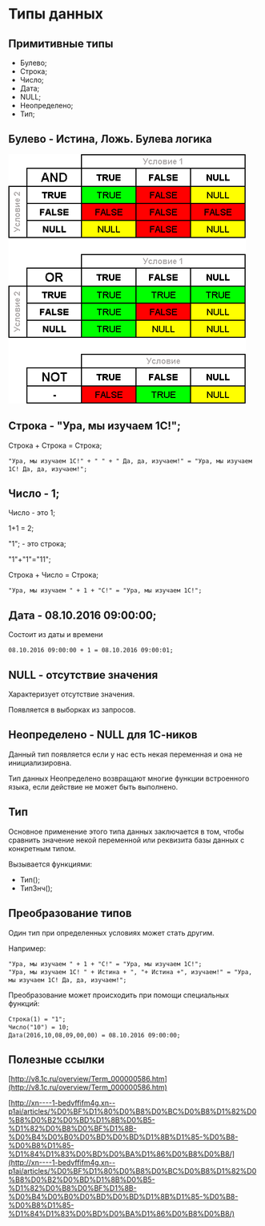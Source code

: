 # Типы данных #

## Примитивные типы ##

- Булево;
- Строка;
- Число;
- Дата;
- NULL;
- Неопределено;
- Тип;

## Булево - Истина, Ложь. Булева логика ##

![alt text](pic/booleanlogic.png)

## Строка - "Ура, мы изучаем 1С!"; ##

Строка + Строка = Строка;

    "Ура, мы изучаем 1С!" + " " + " Да, да, изучаем!" = "Ура, мы изучаем 1С! Да, да, изучаем!";

## Число - 1; ##

Число - это 1;

1+1 = 2;

"1"; - это строка;

"1"+"1"="11";

Строка + Число = Строка;

    "Ура, мы изучаем " + 1 + "С!" = "Ура, мы изучаем 1С!";

## Дата - 08.10.2016 09:00:00; ##

Состоит из даты и времени

    08.10.2016 09:00:00 + 1 = 08.10.2016 09:00:01;

## NULL - отсутствие значения ##

Характеризует отсутствие значения.

Появляется в выборках из запросов.

## Неопределено - NULL для 1С-ников ##

Данный тип  появляется если у нас есть некая переменная и она не инициализировна.

Тип данных Неопределено возвращают многие функции встроенного языка, если действие не может быть выполнено.

## Тип ##

Основное применение этого типа данных заключается в том, чтобы сравнить значение некой переменной или реквизита базы данных с конкретным типом.

Вызывается функциями:

- Тип();
- ТипЗнч();

## Преобразование типов ##

Один тип при определенных условиях может стать другим.

Например: 

    "Ура, мы изучаем " + 1 + "С!" = "Ура, мы изучаем 1С!";
    "Ура, мы изучаем 1С! " + Истина + ", "+ Истина +", изучаем!" = "Ура, мы изучаем 1С! Да, да, изучаем!";


Преобразование может происходить при помощи специальных функций:
    
    Строка(1) = "1";
    Число("10") = 10;
    Дата(2016,10,08,09,00,00) = 08.10.2016 09:00:00;

## Полезные ссылки ##

[http://v8.1c.ru/overview/Term_000000586.htm](http://v8.1c.ru/overview/Term_000000586.htm)

[http://xn----1-bedvffifm4g.xn--p1ai/articles/%D0%BF%D1%80%D0%B8%D0%BC%D0%B8%D1%82%D0%B8%D0%B2%D0%BD%D1%8B%D0%B5-%D1%82%D0%B8%D0%BF%D1%8B-%D0%B4%D0%B0%D0%BD%D0%BD%D1%8B%D1%85-%D0%B8-%D0%B8%D1%85-%D1%84%D1%83%D0%BD%D0%BA%D1%86%D0%B8%D0%B8/](http://xn----1-bedvffifm4g.xn--p1ai/articles/%D0%BF%D1%80%D0%B8%D0%BC%D0%B8%D1%82%D0%B8%D0%B2%D0%BD%D1%8B%D0%B5-%D1%82%D0%B8%D0%BF%D1%8B-%D0%B4%D0%B0%D0%BD%D0%BD%D1%8B%D1%85-%D0%B8-%D0%B8%D1%85-%D1%84%D1%83%D0%BD%D0%BA%D1%86%D0%B8%D0%B8/)